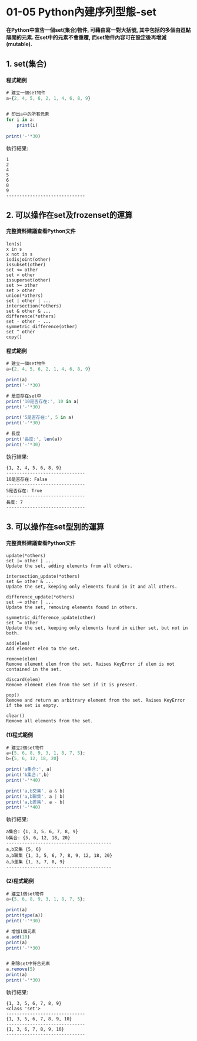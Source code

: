 # 01-05 Python內建序列型態-set

#### 在Python中宣告一個set(集合)物件, 可藉由寫一對大括號, 其中包括的多個由逗點隔開的元素. 在set中的元素不會重覆, 而set物件內容可在設定後再增減(mutable). 


## 1. set(集合)

#### 程式範例
```javascript
# 建立一個set物件
a={2, 4, 5, 6, 2, 1, 4, 6, 8, 9}


# 印出a中的所有元素
for i in a:
    print(i)
    
print('-'*30)    
```

執行結果:
```
1
2
4
5
6
8
9
------------------------------
```


## 2. 可以操作在set及frozenset的運算

#### 完整資料建議查看Python文件
```
len(s)
x in s
x not in s
isdisjoint(other)
issubset(other)
set <= other
set < other
issuperset(other)
set >= other
set > other
union(*others)
set | other | ...
intersection(*others)
set & other & ...
difference(*others)
set - other - ...
symmetric_difference(other)
set ^ other
copy()
```

#### 程式範例
```javascript
# 建立一個set物件
a={2, 4, 5, 6, 2, 1, 4, 6, 8, 9}

print(a)
print('-'*30)

# 是否存在set中
print('10是否存在:', 10 in a)
print('-'*30) 

print('5是否存在:', 5 in a)
print('-'*30) 

# 長度
print('長度:', len(a))
print('-'*30) 
```

執行結果:
```
{1, 2, 4, 5, 6, 8, 9}
------------------------------
10是否存在: False
------------------------------
5是否存在: True
------------------------------
長度: 7
------------------------------
```


## 3. 可以操作在set型別的運算

#### 完整資料建議查看Python文件
```
update(*others)
set |= other | ...
Update the set, adding elements from all others.

intersection_update(*others)
set &= other & ...
Update the set, keeping only elements found in it and all others.

difference_update(*others)
set -= other | ...
Update the set, removing elements found in others.

symmetric_difference_update(other)
set ^= other
Update the set, keeping only elements found in either set, but not in both.

add(elem)
Add element elem to the set.

remove(elem)
Remove element elem from the set. Raises KeyError if elem is not contained in the set.

discard(elem)
Remove element elem from the set if it is present.

pop()
Remove and return an arbitrary element from the set. Raises KeyError if the set is empty.

clear()
Remove all elements from the set.
```

#### (1)程式範例
```javascript
# 建立2個set物件
a={5, 6, 8, 9, 3, 1, 8, 7, 5};
b={5, 6, 12, 18, 20}

print('a集合:', a)
print('b集合:',b)
print('-'*40)

print('a,b交集', a & b)
print('a,b聯集', a | b)
print('a,b差集', a - b)
print('-'*40)
```

執行結果:
```
a集合: {1, 3, 5, 6, 7, 8, 9}
b集合: {5, 6, 12, 18, 20}
----------------------------------------
a,b交集 {5, 6}
a,b聯集 {1, 3, 5, 6, 7, 8, 9, 12, 18, 20}
a,b差集 {1, 3, 7, 8, 9}
----------------------------------------
```



#### (2)程式範例
```javascript
# 建立1個set物件
a={5, 6, 8, 9, 3, 1, 8, 7, 5};

print(a)
print(type(a))
print('-'*30)

# 增加1個元素
a.add(10)
print(a)
print('-'*30)


# 刪除set中符合元素
a.remove(5)
print(a)
print('-'*30)
```

執行結果:
```
{1, 3, 5, 6, 7, 8, 9}
<class 'set'>
------------------------------
{1, 3, 5, 6, 7, 8, 9, 10}
------------------------------
{1, 3, 6, 7, 8, 9, 10}
------------------------------
```
